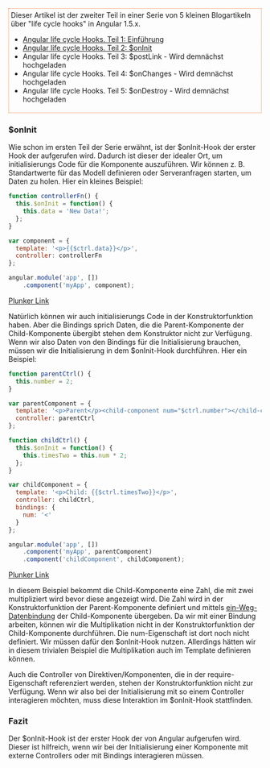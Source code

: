 <aside style="border: 1px dotted #f37726; padding: 4px; margin-bottom: 20px;">
Dieser Artikel ist der zweiter Teil in einer Serie von 5 kleinen Blogartikeln über "life cycle hooks" in Angular 1.5.x.

* [Angular life cycle Hooks. Teil 1: Einführung](https://jsperts.de/blog/angularjs_life_cycle_hooks_teil_1_einfuehrung)
* [Angular life cycle Hooks. Teil 2: $onInit](https://jsperts.de/blog/angularjs_life_cycle_hooks_teil_2_oninit)
* Angular life cycle Hooks. Teil 3: $postLink - Wird demnächst hochgeladen
* Angular life cycle Hooks. Teil 4: $onChanges - Wird demnächst hochgeladen
* Angular life cycle Hooks. Teil 5: $onDestroy - Wird demnächst hochgeladen
</aside>

### $onInit

Wie schon im ersten Teil der Serie erwähnt, ist der $onInit-Hook der erster Hook der aufgerufen wird.
Dadurch ist dieser der idealer Ort, um initialisierungs Code für die Komponente auszuführen.
Wir können z. B. Standartwerte für das Modell definieren oder Serveranfragen starten, um Daten zu holen. Hier ein kleines Beispiel:

```javascript
function controllerFn() {
  this.$onInit = function() {
    this.data = 'New Data!';
  };
}

var component = {
  template: '<p>{{$ctrl.data}}</p>',
  controller: controllerFn
};

angular.module('app', [])
    .component('myApp', component);
```
[Plunker Link](http://plnkr.co/edit/RWa5HHZLHeMRzvqZXjKM?p=preview)

Natürlich können wir auch initialisierungs Code in der Konstruktorfunktion haben.
Aber die Bindings sprich Daten, die die Parent-Komponente der Child-Komponente übergibt stehen dem Konstruktor nicht zur Verfügung.
Wenn wir also Daten von den Bindings für die Initialisierung brauchen, müssen wir die Initialisierung in dem $onInit-Hook durchführen. Hier ein Beispiel:

```javascript
function parentCtrl() {
  this.number = 2;
}

var parentComponent = {
  template: '<p>Parent</p><child-component num="$ctrl.number"></child-component>',
  controller: parentCtrl
};

function childCtrl() {
  this.$onInit = function() {
    this.timesTwo = this.num * 2;
  };
}

var childComponent = {
  template: '<p>Child: {{$ctrl.timesTwo}}</p>',
  controller: childCtrl,
  bindings: {
    num: '<'
  }
};

angular.module('app', [])
    .component('myApp', parentComponent)
    .component('childComponent', childComponent);
```
[Plunker Link](http://plnkr.co/edit/h6FPsVv7mt0iSZFp5qVN?p=preview)

In diesem Beispiel bekommt die Child-Komponente eine Zahl, die mit zwei multipliziert wird bevor diese angezeigt wird.
Die Zahl wird in der Konstruktorfunktion der Parent-Komponente definiert und mittels [ein-Weg-Datenbindung](https://jsperts.de/blog/angularjs-ein-weg-datenbindung-komponenten/) der Child-Komponente übergeben.
Da wir mit einer Bindung arbeiten, können wir die Multiplikation nicht in der Konstruktorfunktion der Child-Komponente durchführen.
Die num-Eigenschaft ist dort noch nicht definiert.
Wir müssen dafür den $onInit-Hook nutzen.
Allerdings hätten wir in diesem trivialen Beispiel die Multiplikation auch im Template definieren können.

Auch die Controller von Direktiven/Komponenten, die in der require-Eigenschaft referenziert werden, stehen der Konstruktorfunktion nicht zur Verfügung.
Wenn wir also bei der Initialisierung mit so einem Controller interagieren möchten, muss diese Interaktion im $onInit-Hook stattfinden.

### Fazit

Der $onInit-Hook ist der erster Hook der von Angular aufgerufen wird.
Dieser ist hilfreich, wenn wir bei der Initialisierung einer Komponente mit externe Controllers oder mit Bindings interagieren müssen.

